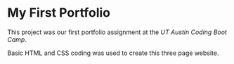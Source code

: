 # My First Portfolio
This project was our first portfolio assignment at the *UT Austin Coding Boot Camp*. 

Basic HTML and CSS coding was used to create this three page website.



